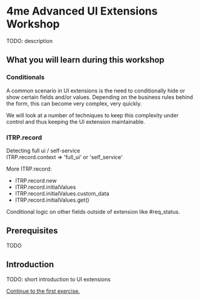 # 4me Advanced UI Extensions Workshop

TODO: description

## What you will learn during this workshop

### Conditionals

A common scenario in UI extensions is the need to conditionally hide or show
certain fields and/or values. Depending on the business rules behind the form,
this can become very complex, very quickly.

We will look at a number of techniques to keep this complexity under control and
thus keeping the UI extension maintainable.

### ITRP.record

Detecting full ui / self-service  
ITRP.record.context => 'full_ui' or 'self_service'

More ITRP.record:
- ITRP.record.new
- ITRP.record.initialValues
- ITRP.record.initialValues.custom_data
- ITRP.record.initialValues.get()

Conditional logic on other fields outside of extension like #req_status.

## Prerequisites

TODO

## Introduction

TODO: short introduction to UI extensions

[Continue to the first exercise.](exercises/01-initial-ui-extension.md)
